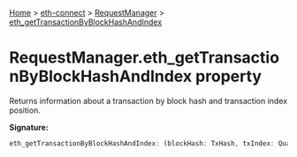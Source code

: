 [Home](./index) &gt; [eth-connect](./eth-connect.md) &gt; [RequestManager](./eth-connect.requestmanager.md) &gt; [eth\_getTransactionByBlockHashAndIndex](./eth-connect.requestmanager.eth_gettransactionbyblockhashandindex.md)

# RequestManager.eth\_getTransactionByBlockHashAndIndex property

Returns information about a transaction by block hash and transaction index position.

**Signature:**
```javascript
eth_getTransactionByBlockHashAndIndex: (blockHash: TxHash, txIndex: Quantity) => Promise<TransactionObject>
```
